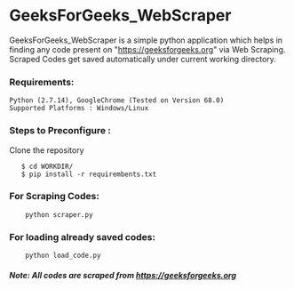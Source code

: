 # GeeksForGeeks_WebScraper

GeeksForGeeks_WebScraper is a simple python application which helps in finding any code present on "https://geeksforgeeks.org" via Web Scraping.
Scraped Codes get saved automatically under current working directory.

### Requirements: 
    Python (2.7.14), GoogleChrome (Tested on Version 68.0)
    Supported Platforms : Windows/Linux
    
### Steps to Preconfigure :

Clone the repository
```
   $ cd WORKDIR/
   $ pip install -r requirembents.txt
```
### For Scraping Codes:
```
    python scraper.py
```
### For loading already saved codes:
```
    python load_code.py
``` 
##### Note: All codes are scraped from https://geeksforgeeks.org